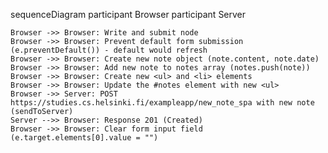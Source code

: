 sequenceDiagram
    participant Browser
    participant Server

    Browser ->> Browser: Write and submit node
    Browser ->> Browser: Prevent default form submission (e.preventDefault()) - default would refresh
    Browser ->> Browser: Create new note object (note.content, note.date)
    Browser ->> Browser: Add new note to notes array (notes.push(note))
    Browser ->> Browser: Create new <ul> and <li> elements
    Browser ->> Browser: Update the #notes element with new <ul>
    Browser ->> Server: POST https://studies.cs.helsinki.fi/exampleapp/new_note_spa with new note (sendToServer)
    Server -->> Browser: Response 201 (Created)
    Browser ->> Browser: Clear form input field (e.target.elements[0].value = "") 